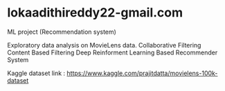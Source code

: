 # lokaadithireddy22-gmail.com
ML project (Recommendation system)


Exploratory data analysis on MovieLens data.
Collaborative Filtering
Content Based Filtering
Deep Reinforment Learning Based Recommender System 

Kaggle dataset link : https://www.kaggle.com/prajitdatta/movielens-100k-dataset


